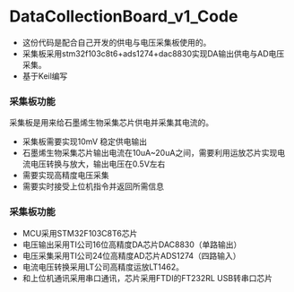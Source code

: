 # DataCollectionBoard_v1_Code
+ 这份代码是配合自己开发的供电与电压采集板使用的。
+ 采集板采用stm32f103c8t6+ads1274+dac8830实现DA输出供电与AD电压采集。
+ 基于Keil编写

### 采集板功能
采集板是用来给石墨烯生物采集芯片供电并采集其电流的。
+ 采集板需要实现10mV 稳定供电输出
+ 石墨烯生物采集芯片输出电流在10uA~20uA之间，需要利用运放芯片实现电流电压转换与放大，输出电压在0.5V左右
+ 需要实现高精度电压采集
+ 需要实时接受上位机指令并返回所需信息

### 采集板功能
+ MCU采用STM32F103C8T6芯片
+ 电压输出采用TI公司16位高精度DA芯片DAC8830（单路输出）
+ 电压采集采用TI公司24位高精度AD芯片ADS1274（四路输入）
+ 电流电压转换采用LT公司高精度运放LT1462。
+ 和上位机通讯采用串口通讯，芯片采用FTDI的FT232RL USB转串口芯片
